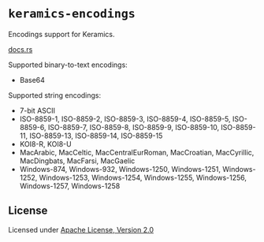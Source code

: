 # `keramics-encodings`

Encodings support for Keramics.

[docs.rs](https://docs.rs/keramics_encodings)

Supported binary-to-text encodings:

* Base64

Supported string encodings:

* 7-bit ASCII
* ISO-8859-1, ISO-8859-2, ISO-8859-3, ISO-8859-4, ISO-8859-5, ISO-8859-6, ISO-8859-7, ISO-8859-8, ISO-8859-9, ISO-8859-10, ISO-8859-11, ISO-8859-13, ISO-8859-14, ISO-8859-15
* KOI8-R, KOI8-U
* MacArabic, MacCeltic, MacCentralEurRoman, MacCroatian, MacCyrillic, MacDingbats, MacFarsi, MacGaelic
* Windows-874, Windows-932, Windows-1250, Windows-1251, Windows-1252, Windows-1253, Windows-1254, Windows-1255, Windows-1256, Windows-1257, Windows-1258

## License

Licensed under [Apache License, Version 2.0](https://www.apache.org/licenses/LICENSE-2.0)
